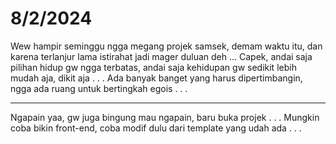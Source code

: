 # 8/2/2024

Wew hampir seminggu ngga megang projek samsek, demam waktu itu, dan karena terlanjur lama istirahat jadi mager duluan deh ...
Capek, andai saja pilihan hidup gw ngga terbatas, andai saja kehidupan gw sedikit lebih mudah aja, dikit aja . . . Ada banyak banget yang harus dipertimbangin, ngga ada ruang untuk bertingkah egois . . .

-------------

Ngapain yaa, gw juga bingung mau ngapain, baru buka projek . . .
Mungkin coba bikin front-end, coba modif dulu dari template yang udah ada . . .